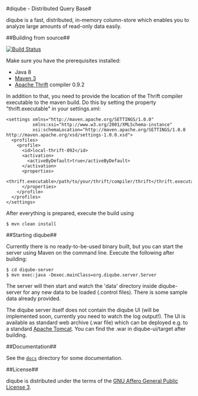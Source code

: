 #diqube - Distributed Query Base#

diqube is a fast, distributed, in-memory column-store which enables you to analyze large amounts of read-only data
easily. 

##Building from source##

[![Build Status](https://travis-ci.org/diqube/diqube.svg?branch=master)](https://travis-ci.org/diqube/diqube)

Make sure you have the prerequisites installed:

 * Java 8
 * [Maven 3][1]
 * [Apache Thrift][2] compiler 0.9.2

In addition to that, you need to provide the location of the Thrift compiler executable to the maven build. Do this by
setting the property "thrift.executable" in your settings.xml:

    <settings xmlns="http://maven.apache.org/SETTINGS/1.0.0"  
              xmlns:xsi="http://www.w3.org/2001/XMLSchema-instance" 
              xsi:schemaLocation="http://maven.apache.org/SETTINGS/1.0.0 http://maven.apache.org/xsd/settings-1.0.0.xsd">
      <profiles>
        <profile>
          <id>local-thrift-092</id>
          <activation>
            <activeByDefault>true</activeByDefault>
          </activation>
          <properties>
            <thrift.executable>/path/to/your/thrift/compiler/thrift</thrift.executable>
          </properties>
        </profile>
      </profiles>
    </settings>

After everything is prepared, execute the build using

    $ mvn clean install

##Starting diqube##

Currently there is no ready-to-be-used binary built, but you can start the server using Maven on the command line.
Execute the following after building:

    $ cd diqube-server
    $ mvn exec:java -Dexec.mainClass=org.diqube.server.Server

The server will then start and watch the 'data' directory inside diqube-server for any new data to be loaded (.control
files). There is some sample data already provided.

The diqube server itself does not contain the diqube UI (will be implemented soon, currently you need to watch the log
output!). The UI is available as standard web archive (.war file) which can be deployed e.g. to a standard 
[Apache Tomcat][3]. You can find the .war in diqube-ui/target after building.

##Documentation##

See the  [`docs`](/docs) directory for some documentation.

##License##

diqube is distributed under the terms of the [GNU Affero General Public License 3][4].

[1]: https://maven.apache.org
[2]: https://thrift.apache.org
[3]: https://tomcat.apache.org
[4]: http://www.gnu.org/licenses/agpl-3.0.html